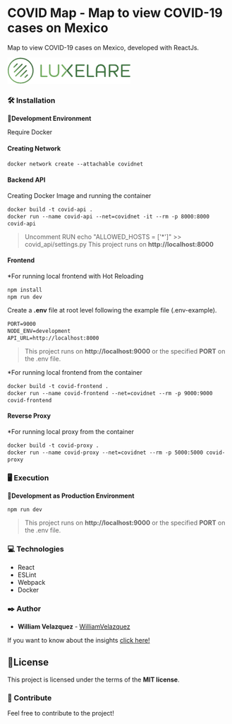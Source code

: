 # COVID Map - Map to view COVID-19 cases on Mexico

Map to view COVID-19 cases on Mexico, developed with ReactJs.

![Luxelare](./src/assets/images/logo.png)


### 🛠️ Installation

📌**Development Environment**

Require Docker

#### Creating Network
```
docker network create --attachable covidnet
```

#### Backend API
Creating Docker Image and running the container
```
docker build -t covid-api .
docker run --name covid-api --net=covidnet -it --rm -p 8000:8000 covid-api
```
>Uncomment RUN echo "ALLOWED_HOSTS = ['*']" >> covid_api/settings.py
>This project runs on **http://localhost:8000**

#### Frontend
*For running local frontend with Hot Reloading
```
npm install
npm run dev
```
Create a **.env** file at root level following the example file (.env-example).
```
PORT=9000
NODE_ENV=development
API_URL=http://localhost:8000
```
>This project runs on **http://localhost:9000** or the specified **PORT** on the .env file.

*For running local frontend from the container
```
docker build -t covid-frontend .
docker run --name covid-frontend --net=covidnet --rm -p 9000:9000 covid-frontend
```


#### Reverse Proxy

*For running local proxy from the container
```
docker build -t covid-proxy .
docker run --name covid-proxy --net=covidnet --rm -p 5000:5000 covid-proxy
```


### 🖥 Execution

📌**Development as Production Environment**
```
npm run dev
```

>This project runs on **http://localhost:9000** or the specified **PORT** on the .env file.


### 💻 Technologies

  * React
  * ESLint
  * Webpack
  * Docker


### ✒️ Author

* **William Velazquez** - [WilliamVelazquez](https://williamvelazquez.com/)

If you want to know about the insights [click here!](https://github.com/WilliamVelazquez/covid-map/pulse/monthly)


## 📄License

This project is licensed under the terms of the **MIT license**.


### 🎁 Contribute

Feel free to contribute to the project!
